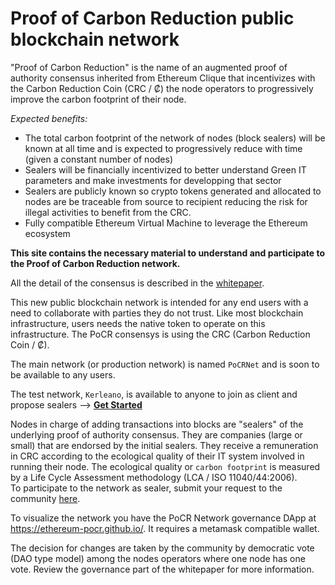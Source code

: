 # Proof of Carbon Reduction public blockchain network

"Proof of Carbon Reduction" is the name of an augmented proof of authority consensus inherited from Ethereum Clique that incentivizes with the Carbon Reduction Coin (CRC / ₡) the node operators to progressively improve the carbon footprint of their node.

_Expected benefits:_
* The total carbon footprint of the network of nodes (block sealers) will be known at all time and is expected to progressively reduce with time (given a constant number of nodes)
* Sealers will be financially incentivized to better understand Green IT parameters and make investments for developping that sector
* Sealers are publicly known so crypto tokens generated and allocated to nodes are be traceable from source to recipient reducing the risk for illegal activities to benefit from the CRC.
* Fully compatible Ethereum Virtual Machine to leverage the Ethereum ecosystem

**This site contains the necessary material to understand and participate to the Proof of Carbon Reduction network.**

All the detail of the consensus is described in the [whitepaper](https://github.com/ethereum-pocr/whitepaper).

This new public blockchain network is intended for any end users with a need to collaborate with parties they do not trust. Like most blockchain infrastructure, users needs the native token to operate on this infrastructure. The PoCR consensys is using the CRC (Carbon Reduction Coin / ₡).

The main network (or production network) is named `PoCRNet` and is soon to be available to any users.

The test network, `Kerleano`, is available to anyone to join as client and propose sealers --> [**Get Started**](https://github.com/ethereum-pocr/kerleano/tree/main/docs)    

Nodes in charge of adding transactions into blocks are "sealers" of the underlying proof of authority consensus. They are companies (large or small) that are endorsed by the initial sealers. They receive a remuneration in CRC according to the ecological quality of their IT system involved in running their node. The ecological quality or `carbon footprint` is measured by a Life Cycle Assessment methodology (LCA / ISO 11040/44:2006).    
To participate to the network as sealer, submit your request to the community [here](https://github.com/ethereum-pocr/pocrnet/issues/new/choose).

To visualize the network you have the PoCR Network governance DApp at https://ethereum-pocr.github.io/. It requires a metamask compatible wallet.

The decision for changes are taken by the community by democratic vote (DAO type model) among the nodes operators where one node has one vote. Review the governance part of the whitepaper for more information.
